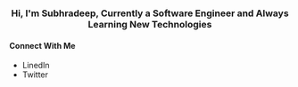 <h3 align="center">Hi, I'm <b>Subhradeep</b>, Currently a Software Engineer and Always Learning New Technologies</h3>
<h4>Connect With Me</h4>
<ul>
  <li>LinedIn</li><a href="https://www.linkedin.com/in/sraynitjsr" target="blank"></a>
  <li>Twitter</li><a href="https://twitter.com/sraynitjsr" target="blank"></a>
</ul>

